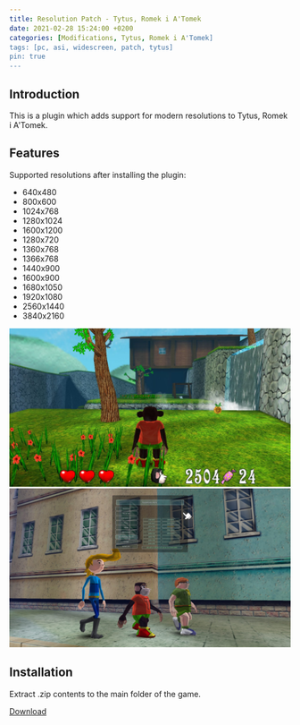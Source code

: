 ```yaml
---
title: Resolution Patch - Tytus, Romek i A'Tomek
date: 2021-02-28 15:24:00 +0200
categories: [Modifications, Tytus, Romek i A'Tomek]
tags: [pc, asi, widescreen, patch, tytus]   
pin: true
---
```

## Introduction
This is a plugin which adds support for modern resolutions to Tytus, Romek i A'Tomek.


## Features

Supported resolutions after installing the plugin:
- 640x480
- 800x600
- 1024x768
- 1280x1024
- 1600x1200
- 1280x720
- 1360x768
- 1366x768
- 1440x900
- 1600x900
- 1680x1050
- 1920x1080
- 2560x1440
- 3840x2160

![Preview](https://raw.githubusercontent.com/ermaccer/Tytus.ResolutionPatch/master/02.jpg)
![Preview](https://raw.githubusercontent.com/ermaccer/Tytus.ResolutionPatch/master/01.jpg)


## Installation 
Extract .zip contents to the main folder of the game.


[Download](https://github.com/ermaccer/Tytus.ResolutionPatch/releases/latest/download/Tytus.ResolutionPatch.zip)




